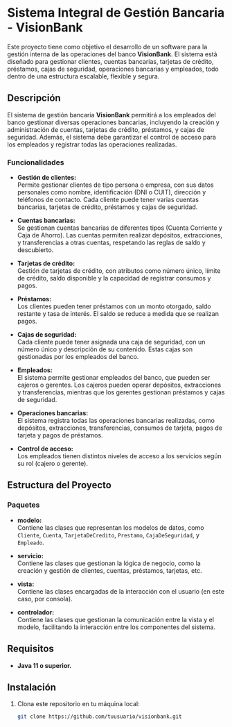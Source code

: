 # Sistema Integral de Gestión Bancaria - VisionBank

Este proyecto tiene como objetivo el desarrollo de un software para la gestión interna de las operaciones del banco **VisionBank**. El sistema está diseñado para gestionar clientes, cuentas bancarias, tarjetas de crédito, préstamos, cajas de seguridad, operaciones bancarias y empleados, todo dentro de una estructura escalable, flexible y segura.

## Descripción

El sistema de gestión bancaria **VisionBank** permitirá a los empleados del banco gestionar diversas operaciones bancarias, incluyendo la creación y administración de cuentas, tarjetas de crédito, préstamos, y cajas de seguridad. Además, el sistema debe garantizar el control de acceso para los empleados y registrar todas las operaciones realizadas.

### Funcionalidades

- **Gestión de clientes:**  
  Permite gestionar clientes de tipo persona o empresa, con sus datos personales como nombre, identificación (DNI o CUIT), dirección y teléfonos de contacto. Cada cliente puede tener varias cuentas bancarias, tarjetas de crédito, préstamos y cajas de seguridad.

- **Cuentas bancarias:**  
  Se gestionan cuentas bancarias de diferentes tipos (Cuenta Corriente y Caja de Ahorro). Las cuentas permiten realizar depósitos, extracciones, y transferencias a otras cuentas, respetando las reglas de saldo y descubierto.

- **Tarjetas de crédito:**  
  Gestión de tarjetas de crédito, con atributos como número único, límite de crédito, saldo disponible y la capacidad de registrar consumos y pagos.

- **Préstamos:**  
  Los clientes pueden tener préstamos con un monto otorgado, saldo restante y tasa de interés. El saldo se reduce a medida que se realizan pagos.

- **Cajas de seguridad:**  
  Cada cliente puede tener asignada una caja de seguridad, con un número único y descripción de su contenido. Estas cajas son gestionadas por los empleados del banco.

- **Empleados:**  
  El sistema permite gestionar empleados del banco, que pueden ser cajeros o gerentes. Los cajeros pueden operar depósitos, extracciones y transferencias, mientras que los gerentes gestionan préstamos y cajas de seguridad.

- **Operaciones bancarias:**  
  El sistema registra todas las operaciones bancarias realizadas, como depósitos, extracciones, transferencias, consumos de tarjeta, pagos de tarjeta y pagos de préstamos.

- **Control de acceso:**  
  Los empleados tienen distintos niveles de acceso a los servicios según su rol (cajero o gerente).

## Estructura del Proyecto

### Paquetes

- **modelo:**  
  Contiene las clases que representan los modelos de datos, como `Cliente`, `Cuenta`, `TarjetaDeCredito`, `Prestamo`, `CajaDeSeguridad`, y `Empleado`.

- **servicio:**  
  Contiene las clases que gestionan la lógica de negocio, como la creación y gestión de clientes, cuentas, préstamos, tarjetas, etc.

- **vista:**  
  Contiene las clases encargadas de la interacción con el usuario (en este caso, por consola).

- **controlador:**  
  Contiene las clases que gestionan la comunicación entre la vista y el modelo, facilitando la interacción entre los componentes del sistema.

## Requisitos

- **Java 11 o superior.**

## Instalación

1. Clona este repositorio en tu máquina local:

   ```bash
   git clone https://github.com/tuusuario/visionbank.git
